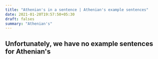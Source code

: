 ```yaml
---
title: "Athenian's in a sentence | Athenian's example sentences"
date: 2021-01-20T19:57:50+05:30
draft: falses
summary: "Athenian's"
---
```

## Unfortunately, we have no example sentences for Athenian's                 
